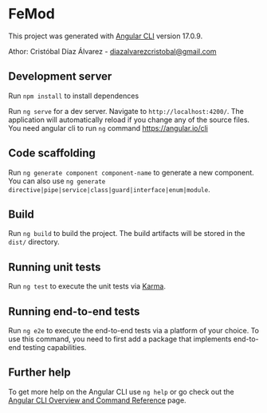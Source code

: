 # FeMod

This project was generated with [Angular CLI](https://github.com/angular/angular-cli) version 17.0.9.

Athor: Cristóbal Díaz Álvarez - diazalvarezcristobal@gmail.com

## Development server

Run `npm install` to install dependences

Run `ng serve` for a dev server. Navigate to `http://localhost:4200/`. The application will automatically reload if you change any of the source files.
You need angular cli to run `ng` command https://angular.io/cli

## Code scaffolding

Run `ng generate component component-name` to generate a new component. You can also use `ng generate directive|pipe|service|class|guard|interface|enum|module`.

## Build

Run `ng build` to build the project. The build artifacts will be stored in the `dist/` directory.

## Running unit tests

Run `ng test` to execute the unit tests via [Karma](https://karma-runner.github.io).

## Running end-to-end tests

Run `ng e2e` to execute the end-to-end tests via a platform of your choice. To use this command, you need to first add a package that implements end-to-end testing capabilities.

## Further help

To get more help on the Angular CLI use `ng help` or go check out the [Angular CLI Overview and Command Reference](https://angular.io/cli) page.
